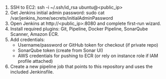 1. SSH to EC2: ssh -i ~/.ssh/id_rsa ubuntu@<public_ip>
2. Get Jenkins initial admin password: sudo cat /var/jenkins_home/secrets/initialAdminPassword
3. Open Jenkins at http://<public_ip>:8080 and complete first-run wizard.
4. Install required plugins: Git, Pipeline, Docker Pipeline, SonarQube Scanner, Amazon ECR.
5. Add credentials:
   - Username/password or GitHub token for checkout (if private repo)
   - SonarQube token (create from Sonar UI)
   - AWS credentials for pushing to ECR (or rely on instance role if IAM profile attached)
6. Create a new pipeline job that points to this repository and uses the included Jenkinsfile.
